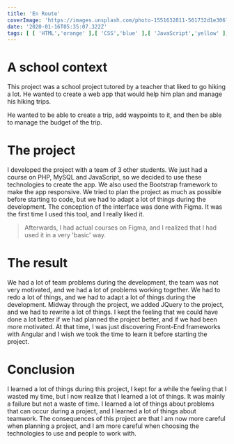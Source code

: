 ```yaml
---
title: 'En Route'
coverImage: 'https://images.unsplash.com/photo-1551632811-561732d1e306?ixlib=rb-1.2.1&ixid=MnwxMjA3fDB8MHxwaG90by1wYWdlfHx8fGVufDB8fHx8&auto=format&fit=crop&w=1470&q=80'
date: '2020-01-16T05:35:07.322Z'
tags: [ [ 'HTML','orange' ],[ 'CSS','blue' ],[ 'JavaScript','yellow' ],[ 'Prisma','gray' ] ]
---
```


# A school context

This project was a school project tutored by a teacher that liked to go hiking a lot.
He wanted to create a web app that would help him plan and manage his hiking trips.
<!--more-->
He wanted to be able to create a trip, add waypoints to it, and then be able to manage the budget of the trip.

# The project

I developed the project with a team of 3 other students.
We just had a course on PHP, MySQL and JavaScript, so we decided to use these technologies to create the app.
We also used the Bootstrap framework to make the app responsive.
We tried to plan the project as much as possible before starting to code, but we had to adapt a lot of things during the
development.
The conception of the interface was done with Figma. It was the first time I used this tool, and I really liked it.

> Afterwards, I had actual courses on Figma, and I realized that I had used it in a very 'basic' way.

# The result

We had a lot of team problems during the development, the team was not very motivated, and we had a lot of problems
working together.
We had to redo a lot of things, and we had to adapt a lot of things during the development.
Midway through the project, we added JQuery to the project, and we had to rewrite a lot of things.
I kept the feeling that we could have done a lot better if we had planned the project better, and if we had been more
motivated.
At that time, I was just discovering Front-End frameworks with Angular and I wish we took the time to learn it before
starting the project.

# Conclusion

I learned a lot of things during this project, I kept for a while the feeling that I wasted my time, but I now realize
that I learned a lot of things.
It was mainly a failure but not a waste of time. I learned a lot of things about problems that can occur during a
project, and I learned a lot of things about teamwork.
The consequences of this project are that I am now more careful when planning a project, and I am more careful when
choosing the technologies to use and people to work with.